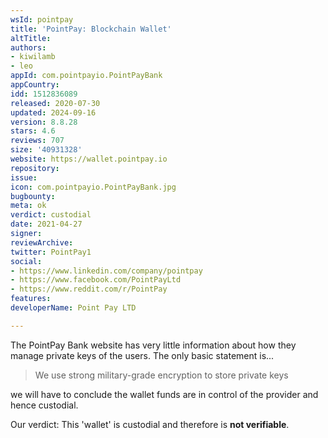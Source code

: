 ```yaml
---
wsId: pointpay
title: 'PointPay: Blockchain Wallet'
altTitle: 
authors:
- kiwilamb
- leo
appId: com.pointpayio.PointPayBank
appCountry: 
idd: 1512836089
released: 2020-07-30
updated: 2024-09-16
version: 8.8.28
stars: 4.6
reviews: 707
size: '40931328'
website: https://wallet.pointpay.io
repository: 
issue: 
icon: com.pointpayio.PointPayBank.jpg
bugbounty: 
meta: ok
verdict: custodial
date: 2021-04-27
signer: 
reviewArchive: 
twitter: PointPay1
social:
- https://www.linkedin.com/company/pointpay
- https://www.facebook.com/PointPayLtd
- https://www.reddit.com/r/PointPay
features: 
developerName: Point Pay LTD

---
```


The PointPay Bank website has very little information about how they manage
private keys of the users.
The only basic statement is...

> We use strong military-grade encryption to store private keys

we will have to conclude the wallet funds are in control of the provider and
hence custodial.

Our verdict: This 'wallet' is custodial and therefore is **not verifiable**.
